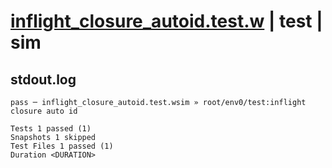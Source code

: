 # [inflight_closure_autoid.test.w](../../../../../tests/valid/inflight_closure_autoid.test.w) | test | sim

## stdout.log
```log
pass ─ inflight_closure_autoid.test.wsim » root/env0/test:inflight closure auto id

Tests 1 passed (1)
Snapshots 1 skipped
Test Files 1 passed (1)
Duration <DURATION>
```

